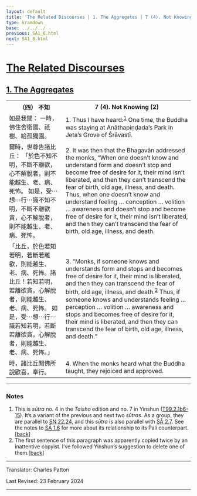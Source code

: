 ```yaml
---
layout: default
title: 'The Related Discourses | 1. The Aggregates | 7 (4). Not Knowing (2)'
type: kramdown
base: ../../../
previous: SA1_6.html
next: SA1_8.html
---
```


<h1><a href='(../index.html)'>The Related Discourses</a></h1>
<h2><a href='index.html'>1. The Aggregates</a></h2>

<table class="trans">
  <th class='ch'>（四） 不知</th>
  <th class='en'>7 (4). Not Knowing (2)</th>
  <tr>
    <td title='t99.2.1b6'>如是我聞： 一時，佛住舍衛國、祇樹、給孤獨園。</td>
    <td id='p1'>1. Thus I have heard:<sup id="ref1"><a href="#n1">1</a></sup> One time, the Buddha was staying at Anāthapiṇḍada’s Park in Jeta’s Grove of Śrāvastī.</td>
  </tr>
  <tr>
    <td title='t99.2.1b6'>爾時，世尊告諸比丘： 「於色不知不明，不斷不離欲，心不解脫者，則不能越生、老、病、死怖。 如是，受⋯想⋯行⋯識不知不明，不斷不離欲貪，心不解脫者，則不能越生、老、病、死怖。</td>
    <td id='p2'>2. It was then that the Bhagavān addressed the monks, “When one doesn’t know and understand form and doesn’t stop and become free of desire for it, their mind isn’t liberated, and then they can’t transcend the fear of birth, old age, illness, and death. Thus, when one doesn’t know and understand feeling … conception … volition … awareness and doesn’t stop and become free of desire for it, their mind isn’t liberated, and then they can’t transcend the fear of birth, old age, illness, and death.</td>
  </tr>
  <tr>
    <td title='t99.2.1b7'>「比丘，於色若知若明，若斷若離欲，則能越生、老、病、死怖。諸比丘！若知若明，若離欲貪，心解脫者，則能越生、老、病、死怖。 如是，受⋯想⋯行⋯識若知若明，若斷若離欲貪，心解脫者，則能越生、老、病、死怖。」</td>
    <td id='p3'>3. “Monks, if someone knows and understands form and stops and becomes free of desire for it, their mind is liberated, and then they can transcend the fear of birth, old age, illness, and death.<sup id="ref2"><a href="#n2">2</a></sup> Thus, if someone knows and understands feeling … perception … volition … awareness and stops and becomes free of desire for it, their mind is liberated, and then they can transcend the fear of birth, old age, illness, and death.”</td>
  </tr>
  <tr>
    <td title='t99.2.1b10'>時，諸比丘聞佛所說歡喜，奉行。</td>
    <td id='p4'>4. When the monks heard what the Buddha taught, they rejoiced and approved.</td>
  </tr>
</table>

<hr/>

<h3 id="notes">Notes</h3>

<ol>
<li id="n1">This is <em>sūtra</em> no. 4 in the <cite>Taisho</cite> edition and no. 7 in Yinshun (<a href="https://cbetaonline.dila.edu.tw/zh/T02n0099_p0001b06" target="_blank">T99.2.1b6-15</a>). It’s a variant of the previous and next two <em>sūtra</em>s. As a group, they are parallel to <a href="https://suttacentral.net/sn22.24" target="_blank">SN 22.24</a>, and this <em>sūtra</em> is also parallel with <a href="../02/SA2_7.html" target="_blank">SĀ 2.7</a>. See the notes to <a href="SA1_6.html" target="_blank">SĀ 1.6</a> for more about its relationship to its Pali counterpart.[<a href="#ref1">back</a>]</li>
<li id="n2">The first sentence of this paragraph was apparently copied twice by an inattentive copyist. I’ve followed Yinshun’s suggestion to delete one of them.[<a href="#ref2">back</a>]</li>
</ol>
<hr/>

<p class="translator">Translator: Charles Patton</p>
<p class='revised'>Last Revised: 23 February 2024</p>

<hr/>